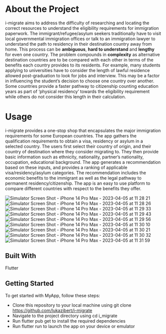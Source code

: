 # About the Project

i-migrate aims to address the difficulty of researching and locating the correct resources to understand the eligibility requirements for immigration paperwork. The immigrant/refugee/asylum seekers traditionally have to visit local governmental immigration offices or talk to an immigration lawyer to understand the path to residency in their destination country away from home. This process can be **ambiguous**, **hard to understand** and **lengthy** for even one country. The problem compounds in **complexity** as alternative destination countries are to be compared with each other in terms of the benefits each country provides to its residents. For example, many students applying to universities have to consider the length of lawful residence allowed post-graduation to look for jobs and interview. This may be a factor in influencing the student’s decision to choose one country over another. Some countries provide a faster pathway to citizenship counting education years as part of ‘physical residency’ towards the eligibility requirement while others do not consider this length in their calculation.

# Usage

i-migrate provides a one-stop shop that encapsulates the major immigration requirements for some European countries. The app gathers the qualification requirements to obtain a visa, residency or asylum in a selected country. The users first select their country of origin, and their country of destination where they consider migrating to. They then provide basic information such as ethnicity, nationality, partner’s nationality, occupation, educational background. The app generates a recommendation based on these inputs, and provides a ranking of applicable visa/residency/asylum categories. The recommendation includes the economic benefits to the immigrant as well as the legal pathway to permanent residency/citizenship. The app is an easy to use platform to compare different countries with respect to the benefits they offer.

![Simulator Screen Shot - iPhone 14 Pro Max - 2023-04-05 at 11 28 21](https://user-images.githubusercontent.com/35371564/230044820-17d31c3a-5e60-4ebf-bb32-0a0ab0572d92.png)
![Simulator Screen Shot - iPhone 14 Pro Max - 2023-04-05 at 11 28 26](https://user-images.githubusercontent.com/35371564/230044827-52f92e62-470c-4d88-9d25-24530526c731.png)
![Simulator Screen Shot - iPhone 14 Pro Max - 2023-04-05 at 11 29 33](https://user-images.githubusercontent.com/35371564/230044828-65acd44f-ad9b-4e7f-883c-2bb5ff0e54d6.png)
![Simulator Screen Shot - iPhone 14 Pro Max - 2023-04-05 at 11 29 43](https://user-images.githubusercontent.com/35371564/230044830-5e5498a5-4a97-4bae-8b36-8402bccb8a97.png)
![Simulator Screen Shot - iPhone 14 Pro Max - 2023-04-05 at 11 29 56](https://user-images.githubusercontent.com/35371564/230044832-9d5f7db5-ab6a-43a6-a01c-5622e53a0cc8.png)
![Simulator Screen Shot - iPhone 14 Pro Max - 2023-04-05 at 11 30 10](https://user-images.githubusercontent.com/35371564/230044836-dbb4c035-cb5f-4348-85d1-c46a6ea4a5a0.png)
![Simulator Screen Shot - iPhone 14 Pro Max - 2023-04-05 at 11 30 21](https://user-images.githubusercontent.com/35371564/230044837-b0c42ba1-82aa-49b6-9d84-ad9c8caa3540.png)
![Simulator Screen Shot - iPhone 14 Pro Max - 2023-04-05 at 11 30 32](https://user-images.githubusercontent.com/35371564/230044839-52790d37-7468-426e-8b7b-cc9aab104092.png)
![Simulator Screen Shot - iPhone 14 Pro Max - 2023-04-05 at 11 31 59](https://user-images.githubusercontent.com/35371564/230044842-9b3b1728-3045-43c0-adba-d976b47a61a9.png)


## Built With
 Flutter

## Getting Started

To get started with MyApp, follow these steps:

* Clone this repository to your local machine using git clone https://github.com/lukazibert/i-migrate
* Navigate to the project directory using cd i_migrate
* Run flutter pub get to install the required dependencies
* Run flutter run to launch the app on your device or emulator
